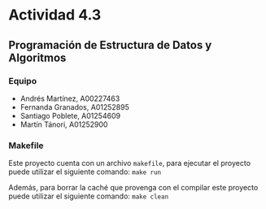 # Actividad 4.3
## Programación de Estructura de Datos y Algoritmos 

### Equipo
- Andrés Martínez, A00227463
- Fernanda Granados, A01252895
- Santiago Poblete, A01254609
- Martín Tánori, A01252900

### Makefile 
Este proyecto cuenta con un archivo `makefile`, para ejecutar el proyecto puede utilizar el siguiente comando:
`make run`

Además, para borrar la caché que provenga con el compilar este proyecto puede utilizar el siguiente comando:
`make clean`

